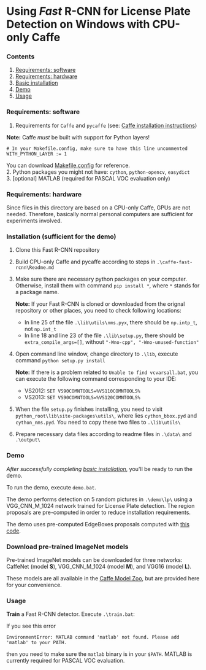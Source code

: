 # Using *Fast* R-CNN for License Plate Detection on Windows with CPU-only Caffe

### Contents
1. [Requirements: software](#requirements-software)
2. [Requirements: hardware](#requirements-hardware)
3. [Basic installation](#installation-sufficient-for-the-demo)
4. [Demo](#demo)
5. [Usage](#usage)

### Requirements: software

1. Requirements for `Caffe` and `pycaffe` (see: [Caffe installation instructions](http://caffe.berkeleyvision.org/installation.html))

  **Note:** Caffe *must* be built with support for Python layers!

  ```make
  # In your Makefile.config, make sure to have this line uncommented
  WITH_PYTHON_LAYER := 1
  ```

  You can download [Makefile.config](https://dl.dropboxusercontent.com/s/6joa55k64xo2h68/Makefile.config?dl=0) for reference.<br>
2. Python packages you might not have: `cython`, `python-opencv`, `easydict`<br>
3. [optional] MATLAB (required for PASCAL VOC evaluation only)

### Requirements: hardware

Since files in this directory are based on a CPU-only Caffe, GPUs are not needed. Therefore, basically normal personal computers are sufficient for experiments involved.

### Installation (sufficient for the demo)

1. Clone this Fast R-CNN repository
  
2. Build CPU-only Caffe and pycaffe according to steps in `.\caffe-fast-rcnn\Readme.md`

3. Make sure there are necessary python packages on your computer. Otherwise, install them with command `pip install *`, where `*` stands for a package name.

	**Note:** If your Fast R-CNN is cloned or downloaded from the orignal repository or other places, you need to check following locations:
	- In line 25 of the file `.\lib\utils\nms.pyx`, there should be `np.intp_t`, not `np.int_t` 
	- In line 18 and line 23 of the file `.\lib\setup.py`, there should be `extra_compile_args=[]`, without `"-Wno-cpp", "-Wno-unused-function"`
    
4. Open command line window, change directory to `.\lib`, execute command `python setup.py install`

	**Note:** If there is a problem related to `Unable to find vcvarsall.bat`, you can execute the following command corresponding to your IDE:
	- VS2012: `SET VS90COMNTOOLS=%VS110COMNTOOLS%`
	- VS2013: `SET VS90COMNTOOLS=%VS120COMNTOOLS%`
    
5. When the file `setup.py` finishes installing, you need to visit `python_root\lib\site-packages\utils\`, where lies `cython_bbox.pyd` and `cython_nms.pyd`. You need to copy these two files to `.\lib\utils\`

6. Prepare necessary data files according to readme files in `.\data\` and `.\output\` 

### Demo

*After successfully completing [basic installation](#installation-sufficient-for-the-demo)*, you'll be ready to run the demo.

To run the demo, execute `demo.bat`.

The demo performs detection on 5 random pictures in `.\demo\lp\` using a VGG_CNN_M_1024 network trained for License Plate detection. The region proposals are pre-computed in order to reduce installation requirements.

The demo uses pre-computed EdgeBoxes proposals computed with [this code](https://github.com/pdollar/edges).


### Download pre-trained ImageNet models

Pre-trained ImageNet models can be downloaded for three networks: CaffeNet (model **S**), VGG_CNN_M_1024 (model **M**), and VGG16 (model **L**).

These models are all available in the [Caffe Model Zoo](https://github.com/BVLC/caffe/wiki/Model-Zoo), but are provided here for your convenience.

### Usage

**Train** a Fast R-CNN detector. Execute `.\train.bat`:

If you see this error

```
EnvironmentError: MATLAB command 'matlab' not found. Please add 'matlab' to your PATH.
```

then you need to make sure the `matlab` binary is in your `$PATH`. MATLAB is currently required for PASCAL VOC evaluation.
